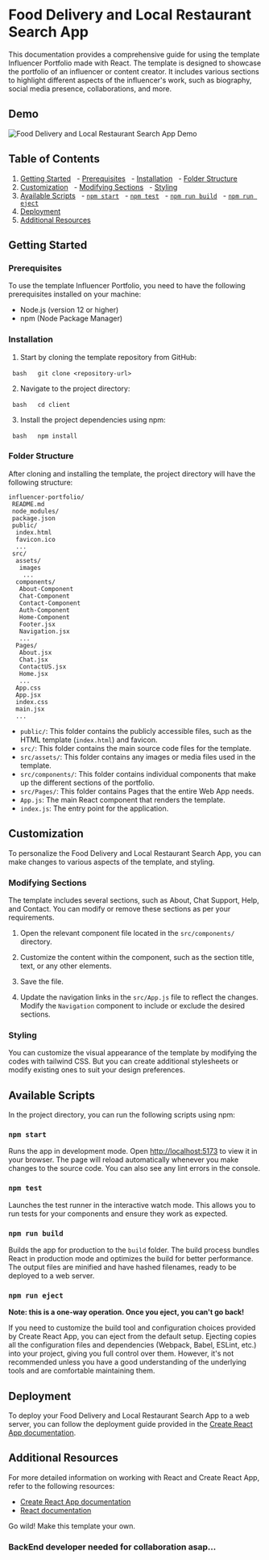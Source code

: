 #  Food Delivery and Local Restaurant Search App

This documentation provides a comprehensive guide for using the template Influencer Portfolio made with React. The template is designed to showcase the portfolio of an influencer or content creator. It includes various sections to highlight different aspects of the influencer's work, such as biography, social media presence, collaborations, and more.

## Demo
![ Food Delivery and Local Restaurant Search App Demo](#)

## Table of Contents

1. [Getting Started](#getting-started)
  - [Prerequisites](#prerequisites)
  - [Installation](#installation)
  - [Folder Structure](#folder-structure)
2. [Customization](#customization)
  - [Modifying Sections](#modifying-sections)
  - [Styling](#styling)
3. [Available Scripts](#available-scripts)
  - [`npm start`](#npm-start)
  - [`npm test`](#npm-test)
  - [`npm run build`](#npm-run-build)
  - [`npm run eject`](#npm-run-eject)
4. [Deployment](#deployment)
5. [Additional Resources](#additional-resources)

## Getting Started

### Prerequisites

To use the template Influencer Portfolio, you need to have the following prerequisites installed on your machine:

- Node.js (version 12 or higher)
- npm (Node Package Manager)

### Installation

1. Start by cloning the template repository from GitHub:

  ```bash
  git clone <repository-url>
  ```

2. Navigate to the project directory:

  ```bash
  cd client
  ```

3. Install the project dependencies using npm:

  ```bash
  npm install
  ```

### Folder Structure

After cloning and installing the template, the project directory will have the following structure:

```
influencer-portfolio/
 README.md
 node_modules/
 package.json
 public/
  index.html
  favicon.ico
  ...
 src/
  assets/
   images
    ...
  components/
   About-Component
   Chat-Component
   Contact-Component
   Auth-Component
   Home-Component
   Footer.jsx
   Navigation.jsx
   ...
  Pages/
   About.jsx
   Chat.jsx
   ContactUS.jsx
   Home.jsx
   ...
  App.css
  App.jsx
  index.css
  main.jsx
  ...
```

- `public/`: This folder contains the publicly accessible files, such as the HTML template (`index.html`) and favicon.
- `src/`: This folder contains the main source code files for the template.
- `src/assets/`: This folder contains any images or media files used in the template.
- `src/components/`: This folder contains individual components that make up the different sections of the portfolio.
- `src/Pages/`: This folder contains Pages that the entire Web App needs.
- `App.js`: The main React component that renders the template.
- `index.js`: The entry point for the application.

## Customization

To personalize the  Food Delivery and Local Restaurant Search App, you can make changes to various aspects of the template, and styling.



### Modifying Sections

The template includes several sections, such as About, Chat Support, Help, and Contact. You can modify or remove these sections as per your requirements.

1. Open the relevant component file located in the `src/components/` directory.

2. Customize the content within the component, such as the section title, text, or any other elements.

3. Save the file.

4. Update the navigation links in the `src/App.js` file to reflect the changes. Modify the `Navigation` component to include or exclude the desired sections.

### Styling

You can customize the visual appearance of the template by modifying the codes with tailwind CSS. But you can create additional stylesheets or modify existing ones to suit your design preferences.

## Available Scripts

In the project directory, you can run the following scripts using npm:

### `npm start`

Runs the app in development mode. Open [http://localhost:5173](http://localhost:5173) to view it in your browser. The page will reload automatically whenever you make changes to the source code. You can also see any lint errors in the console.

### `npm test`

Launches the test runner in the interactive watch mode. This allows you to run tests for your components and ensure they work as expected.

### `npm run build`

Builds the app for production to the `build` folder. The build process bundles React in production mode and optimizes the build for better performance. The output files are minified and have hashed filenames, ready to be deployed to a web server.

### `npm run eject`

**Note: this is a one-way operation. Once you eject, you can't go back!**

If you need to customize the build tool and configuration choices provided by Create React App, you can eject from the default setup. Ejecting copies all the configuration files and dependencies (Webpack, Babel, ESLint, etc.) into your project, giving you full control over them. However, it's not recommended unless you have a good understanding of the underlying tools and are comfortable maintaining them.

## Deployment

To deploy your  Food Delivery and Local Restaurant Search App to a web server, you can follow the deployment guide provided in the [Create React App documentation](https://create-react-app.dev/docs/deployment/).

## Additional Resources

For more detailed information on working with React and Create React App, refer to the following resources:

- [Create React App documentation](https://create-react-app.dev/docs/getting-started)
- [React documentation](https://reactjs.org/docs/getting-started.html)

Go wild! Make this template your own.

###  BackEnd developer needed for collaboration asap...
